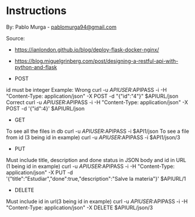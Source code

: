 # Instructions
By: Pablo Murga - pablomurga94@gmail.com

Source:
- https://ianlondon.github.io/blog/deploy-flask-docker-nginx/
- https://blog.miguelgrinberg.com/post/designing-a-restful-api-with-python-and-flask

- POST

id must be integer
Example:
Wrong
curl -u $APIUSER:$APIPASS -i -H "Content-Type: application/json" -X POST -d "{"id":"4"}" $APIURL/json
Correct
curl -u $APIUSER:$APIPASS -i -H "Content-Type: application/json" -X POST -d '{"id":4}' $APIURL/json

- GET 

To see all the files in db
curl -u $APIUSER:$APIPASS -i $API1/json
To see a file from id (3 being id in example)
curl -u $APIUSER:$APIPASS -i $API1/json/3

- PUT 

Must include title, description and done status in JSON body and id in URL (1 being id in example)
curl -u $APIUSER:$APIPASS -i -H "Content-Type: application/json" -X PUT -d '{"title":"Estudiar","done":true,"description":"Salve la materia"}' $APIURL/1

- DELETE

Must include id in url(3 being id in example)
curl -u $APIUSER:$APIPASS -i -H "Content-Type: application/json" -X DELETE $APIURL/json/3
